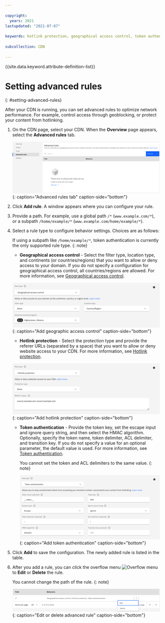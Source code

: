 ```yaml
---

copyright:
  years: 2021
lastupdated: "2021-07-07"

keywords: hotlink protection, geographical access control, token authentication

subcollection: CDN

---
```


{{site.data.keyword.attribute-definition-list}}

# Setting advanced rules
{: #setting-advanced-rules}

After your CDN is running, you can set advanced rules to optimize network performance. For example, control access through geoblocking, or protect your content from hotlinking.

1. On the CDN page, select your CDN. When the **Overview** page appears, select the **Advanced rules** tab.

   ![Advanced rule tab](images/advanced-rules-tab.png){: caption="Advanced rules tab" caption-side="bottom"}

2. Click **Add rule**. A window appears where you can configure your rule.
3. Provide a path. For example, use a global path `/*` (`www.example.com/*`), or a subpath `/home/example/*` (`www.example.com/home/example/*`).
4. Select a rule type to configure behavior settings. Choices are as follows:

   If using a subpath like `/home/example/*`, token authentication is currently the only supported rule type.
   {: note}

   * **Geographical access control** - Select the filter type, location type, and continents (or countries/regions) that you want to allow or deny access to your domain. If you do not specify a configuration for geographical access control, all countries/regions are allowed. For more information, see [Geographical access control](/docs/CDN?topic=CDN-about-content-delivery-networks-cdn-#geographical-access-control).

    ![Add geographical access control](images/add-geographical-access-control.png){: caption="Add geographic access control" caption-side="bottom"}

   * **Hotlink protection** - Select the protection type and provide the referer URLs (separated by a space) that you want to allow or deny website access to your CDN. For more information, see [Hotlink protection](/docs/CDN?topic=CDN-about-content-delivery-networks-cdn-#hotlink-protection).

    ![Add hotlink protection](images/add-hotlink-protection.png){: caption="Add hotlink protection" caption-side="bottom"}

   * **Token authentication** - Provide the token key, set the escape input and ignore query string, and then select the HMAC algorithm. Optionally, specify the token name, token delimiter, ACL delimiter, and transition key. If you do not specify a value for an optional parameter, the default value is used. For more information, see [Token authentication](/docs/CDN?topic=CDN-about-content-delivery-networks-cdn-#token-authentication).

      You cannot set the token and ACL delimiters to the same value.
      {: note}

      ![Add token authentication](images/add-token-authentication.png){: caption="Add token authentication" caption-side="bottom"}

5. Click **Add** to save the configuration. The newly added rule is listed in the table.
6. After you add a rule, you can click the overflow menu ![Overflow menu](images/overflow.png) to **Edit** or **Delete** the rule.

   You cannot change the path of the rule.
   {: note}

   ![Edit or delete advanced rule](images/edit-delete-advanced-rule.png){: caption="Edit or delete advanced rule" caption-side="bottom"}
